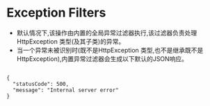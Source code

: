 # Exception Filters

- 默认情况下,该操作由内置的全局异常过滤器执行,该过滤器负责处理 HttpException 类型(及其子类)的异常。
- 当一个异常未被识别时(既不是HttpException 类型,也不是继承既不是HttpException),内置异常过滤器会生成以下默认的JSON响应。

```

{
  "statusCode": 500,
  "message": "Internal server error"
}

```
